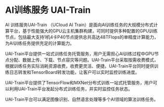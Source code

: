 # AI训练服务 UAI-Train



AI 训练服务UAI-Train （UCloud AI Train）是面向AI训练任务的大规模分布式计算平台，基于性能强大的GPU云主机集群构建，可同时提供多种配置的GPU训练节点，包括最大支持1机4卡P40节点提供总共高达48TFlops的单精度计算能力，为AI训练任务提供充足的计算能力。

UAI-Train平台提供一站式训练任务托管服务，用户无需担心AI训练过程中GPU节点分配、数据上传、下载、节点容灾等问题。UAI-Train平台采取按需收费模式，根据训练任务实际消耗资源收费，收费更灵活、便捷。UAI-Train平台同时提供训练日志转发和TensorBoard转发功能，让客户可以实时监控训练进度。

UAI-Train平台提供了TensorFlow和MXNet分布式训练一站式托管服务，用户可以利用UAI-Train平台发起分布式训练任务，并实时监控任务状态。

UAI-Train平台可以满足图像识别、自然语言处理等多个AI领域的算法训练任务。





